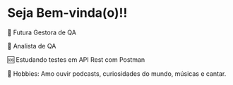 
<h1> Seja Bem-vinda(o)!!</h1>
<p>
<p>
<p>🚀   Futura Gestora de QA <p/>
<p>💜   Analista de QA<p/>
<p>🆘   Estudando testes em API Rest com Postman<p/>
<p>💬   Hobbies: Amo ouvir podcasts, curiosidades do mundo, músicas e cantar.<p/>
